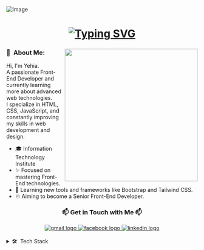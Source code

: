 ![Image](https://github.com/user-attachments/assets/ed223119-b138-4397-a0fb-9e26bab71bf9)

<div align="center">
    <h1>
        <a href="https://git.io/typing-svg">
            <img src="https://readme-typing-svg.herokuapp.com?font=Fira+Code&weight=700&size=30&pause=1000&center=true&vCenter=true&width=1000&lines=Hi+There+%F0%9F%91%8B+!;I+am+Yehia+%F0%9F%98%84;I+am+a+Front+End+Developer+%F0%9F%92%BB" alt="Typing SVG" />
        </a>
    </h1>
</div>

<h3> 🤵 &nbsp;About Me: <img src="https://raw.githubusercontent.com/sanjay-kv/sanjay-kv/main/Assets/illustration.png" min-width="300px" max-width="300px" width="350px" align="right"></h3>
<div>
    <p>
        Hi, I'm Yehia. <br>
        A passionate Front-End Developer and <br>currently learning more about advanced web technologies.<br>
        I specialize in HTML, CSS, JavaScript, and constantly improving my skills in web development and design.
    </p>
    <ul>
        <li>🎓 Information Technology Institute</li>
        <li>✨ Focused on mastering Front-End technologies.</li>
        <li>🌱 Learning new tools and frameworks like Bootstrap and Tailwind CSS.</li>
        <li>♾️ Aiming to become a Senior Front-End Developer.</li>
    </ul>
</div>

<div align="center">
    <h3> 📫 Get in Touch with Me 📫 </h3>
</div>

<div align="center">
    <a href="mailto:yahiamohammedyup@gmail.com">
        <img src="https://img.shields.io/badge/Gmail-D14836?style=for-the-badge&logo=gmail&logoColor=white" alt="gmail logo" />
    </a>
    <a href="[https://www.facebook.com/yehia](https://www.facebook.com/Yahia.M.Hussain?locale=ar_AR)">
        <img src="https://img.shields.io/badge/Facebook-1877F2?style=for-the-badge&logo=facebook&logoColor=white" alt="facebook logo" />
    </a>
    <a href="[https://www.linkedin.com/in/yehia](https://www.linkedin.com/in/yehia-mohammed-1518a1222/)">
        <img src="https://img.shields.io/badge/LinkedIn-0077B5?style=for-the-badge&logo=linkedin&logoColor=white" alt="linkedin logo" />
    </a>
</div>

<br>
<details>
    <summary>🛠 &nbsp;Tech Stack</summary>
    <br>
 <!-- HTML -->
<img src="https://cdn.jsdelivr.net/gh/devicons/devicon/icons/html5/html5-original.svg" height="40" alt="html logo" />
<!-- CSS -->
<img src="https://cdn.jsdelivr.net/gh/devicons/devicon/icons/css3/css3-original.svg" height="40" alt="css logo" />
<!-- JavaScript -->
<img src="https://cdn.jsdelivr.net/gh/devicons/devicon/icons/javascript/javascript-original.svg" height="40" alt="javascript logo" />
<!-- Bootstrap -->
<img src="https://cdn.jsdelivr.net/gh/devicons/devicon/icons/bootstrap/bootstrap-original.svg" height="40" alt="bootstrap logo" />
<!-- Python -->
<img src="https://cdn.jsdelivr.net/gh/devicons/devicon/icons/python/python-original.svg" height="40" alt="python logo" />
<!-- C++ -->
<img src="https://cdn.jsdelivr.net/gh/devicons/devicon/icons/cplusplus/cplusplus-original.svg" height="40" alt="cplusplus logo" />
<!--  git/github -->
<img src="https://cdn.jsdelivr.net/gh/devicons/devicon/icons/github/github-original.svg" height="40" alt="github logo" />
<!--  terminal -->
<img src="https://cdn.jsdelivr.net/gh/devicons/devicon/icons/bash/bash-original.svg" height="40" alt="bash logo" />
<!-- Stack Overflow -->
<img src="https://cdn.jsdelivr.net/gh/devicons/devicon/icons/stackoverflow/stackoverflow-original.svg" height="40" alt="stackoverflow logo" />

<!-- Node.js -->
<img src="https://cdn.jsdelivr.net/gh/devicons/devicon/icons/nodejs/nodejs-original.svg" height="40" alt="nodejs logo" />
<!-- Express.js -->
<img src="https://cdn.jsdelivr.net/gh/devicons/devicon/icons/express/express-original.svg" height="40" alt="express logo" />
<!-- Django -->
<img src="https://cdn.jsdelivr.net/gh/devicons/devicon/icons/django/django-plain.svg" height="40" alt="django logo" />
<!-- Flask -->
<img src="https://cdn.jsdelivr.net/gh/devicons/devicon/icons/flask/flask-original.svg" height="40" alt="flask logo" />
<!-- FastAPI -->
<img src="https://cdn.jsdelivr.net/gh/devicons/devicon/icons/fastapi/fastapi-original.svg" height="40" alt="fastapi logo" />
<!-- Spring Boot -->
<img src="https://cdn.jsdelivr.net/gh/devicons/devicon/icons/spring/spring-original.svg" height="40" alt="spring logo" />
<!-- .NET Core -->
<img src="https://cdn.jsdelivr.net/gh/devicons/devicon/icons/dotnetcore/dotnetcore-original.svg" height="40" alt=".NET Core logo" />
<!-- Ruby on Rails -->
<img src="https://cdn.jsdelivr.net/gh/devicons/devicon/icons/rails/rails-plain.svg" height="40" alt="rails logo" />
<!-- Go -->
<img src="https://cdn.jsdelivr.net/gh/devicons/devicon/icons/go/go-original.svg" height="40" alt="go logo" />
<!-- MySQL -->
<img src="https://cdn.jsdelivr.net/gh/devicons/devicon/icons/mysql/mysql-original.svg" height="40" alt="mysql logo" />
<!-- PostgreSQL -->
<img src="https://cdn.jsdelivr.net/gh/devicons/devicon/icons/postgresql/postgresql-original.svg" height="40" alt="postgresql logo" />
<!-- MongoDB -->
<img src="https://cdn.jsdelivr.net/gh/devicons/devicon/icons/mongodb/mongodb-original.svg" height="40" alt="mongodb logo" />
<!-- Redis -->
<img src="https://cdn.jsdelivr.net/gh/devicons/devicon/icons/redis/redis-original.svg" height="40" alt="redis logo" />
<!-- Docker -->
<img src="https://cdn.jsdelivr.net/gh/devicons/devicon/icons/docker/docker-original.svg" height="40" alt="docker logo" />
<!-- Kubernetes -->
<img src="https://cdn.jsdelivr.net/gh/devicons/devicon/icons/kubernetes/kubernetes-plain.svg" height="40" alt="kubernetes logo" />
<!-- GraphQL -->
<img src="https://cdn.jsdelivr.net/gh/devicons/devicon/icons/graphql/graphql-plain.svg" height="40" alt="graphql logo" />
</details>

